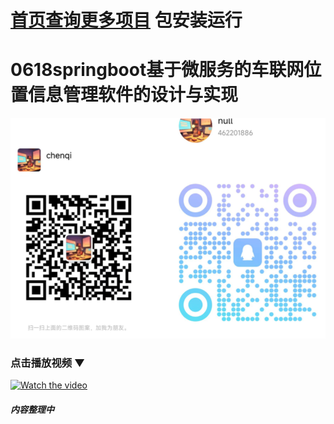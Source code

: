 # [首页查询更多项目](https://github.com/GraduationProject-springboot) 包安装运行


# 0618springboot基于微服务的车联网位置信息管理软件的设计与实现

![picture](https://raw.githubusercontent.com/GraduationProject-springboot/.github/main/img/wx.png)

### 点击播放视频 ▼
[![Watch the video](https://i.sstatic.net/Vp2cE.png)](https://www.bilibili.com/video/BV1eMbYemE1U?p=114)


#####   内容整理中  












